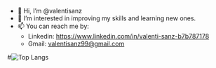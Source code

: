 - 👋 Hi, I’m @valentisanz
- 👀 I’m interested in improving my skills and learning new ones.
- 📫 You can reach me by: 
   - Linkedin: https://www.linkedin.com/in/valenti-sanz-b7b787178
   - Gmail: valentisanz99@gmail.com
 
 #![Top Langs](https://github-readme-stats.vercel.app/api/top-langs/?username=valentisanz&hide=php&theme=tokyonight)
